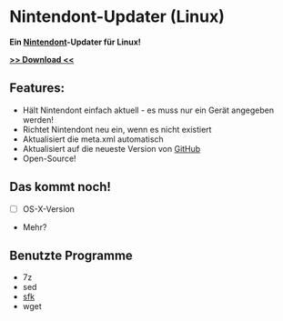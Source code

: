 Nintendont-Updater (Linux)
=================

**Ein [Nintendont](http://wiidatabase.de/wii-u-vwii-downloads/hacks/nintendont-gamecube-spiele/)-Updater für Linux!**

**[>> Download <<](http://wiidatabase.de/downloads/pc-tools/nintendont-updater/)**

## Features:
- Hält Nintendont einfach aktuell - es muss nur ein Gerät angegeben werden!
- Richtet Nintendont neu ein, wenn es nicht existiert
- Aktualisiert die meta.xml automatisch
- Aktualisiert auf die neueste Version von [GitHub](https://github.com/FIX94/Nintendont)
- Open-Source!

## Das kommt noch!
- [ ] OS-X-Version
- Mehr?

## Benutzte Programme
- 7z
- sed
- [sfk](http://stahlworks.com/dev/swiss-file-knife.html)
- wget
